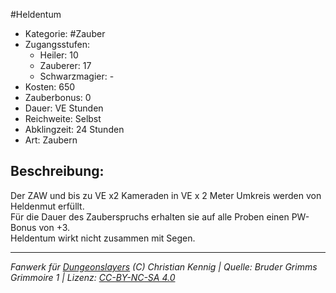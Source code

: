#Heldentum  
- Kategorie: #Zauber  
- Zugangsstufen:  
  - Heiler: 10  
  - Zauberer: 17  
  - Schwarzmagier: -  
- Kosten: 650  
- Zauberbonus: 0  
- Dauer: VE Stunden  
- Reichweite: Selbst  
- Abklingzeit: 24 Stunden  
- Art: Zaubern     

## Beschreibung:
Der ZAW und bis zu VE x2 Kameraden in VE x 2 Meter Umkreis werden von Heldenmut erfüllt.<br>Für die Dauer des Zauberspruchs erhalten sie auf alle Proben einen PW-Bonus von +3.<br>Heldentum wirkt nicht zusammen mit Segen.


___
*Fanwerk für [Dungeonslayers](https://www.dungeonslayers.net/) (C) Christian Kennig | Quelle: Bruder Grimms Grimmoire 1 | Lizenz: [CC-BY-NC-SA 4.0](https://creativecommons.org/licenses/by-nc-sa/4.0/deed.de)*